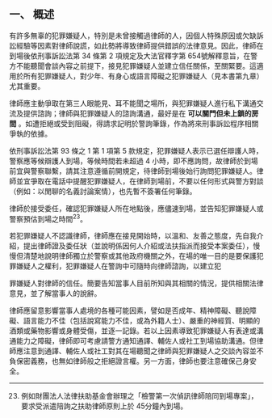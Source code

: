 ## 一、 概述

有許多無辜的犯罪嫌疑人，特別是未曾接觸過律師的人，因個人特殊原因或欠缺訴訟經驗等因素對律師說謊，如此勢將導致律師提供錯誤的法律意見。因此，律師在到場後依刑事訴訟法第 34 條第 2 項規定及大法官釋字第 654號解釋意旨，在警方不能聽聞會談內容之前提下，接見犯罪嫌疑人並建立信任關係，至關緊要。這適用於所有犯罪嫌疑人，對少年、有身心或語言障礙之犯罪嫌疑人（見本書第九章）尤其重要。

律師應主動爭取在第三人眼能見、耳不能聞之場所，與犯罪嫌疑人進行私下溝通交流及提供諮詢；律師與犯罪嫌疑人的諮詢溝通，最好是在 **可以關門但未上鎖的房間** 。如遭拒絕或受到阻礙，得請求記明於警詢筆錄，作為將來刑事訴訟程序相關爭執的依據。

依刑事訴訟法第 93 條之 1 第 1 項第 5 款規定，犯罪嫌疑人表示已選任辯護人時，警察應等候辯護人到場，等候時間若未超過 4 小時，即不應詢問，故律師於到場前宜與警察聯繫，請其注意遵循前開規定，待律師到場後始行詢問犯罪嫌疑人。律師並宜爭取在電話中提醒犯罪嫌疑人，在律師到場前，不要以任何形式與警方對談（例如：以閒聊的名義討論案情），也先暫不簽署任何筆錄。

律師於接受委任，確認犯罪嫌疑人所在地點後，應儘速到場，並告知犯罪嫌疑人或警察預估到場之時間<sup>23</sup>。

若犯罪嫌疑人不認識律師，律師應在接見開始時，以溫和、友善之態度，先自我介紹，提出律師證及委任狀（並說明係因何人介紹或法扶指派而接受本案委任），慢慢但清楚地說明律師獨立於警察或其他政府機關之外，在場的唯一目的是要保護犯罪嫌疑人之權利，犯罪嫌疑人在警詢中可隨時向律師諮詢，以建立犯

罪嫌疑人對律師的信任。簡要告知當事人目前所知與其相關的情況，提供相關法律意見，並了解當事人的說辭。

律師應留意影響當事人處境的各種可能因素，譬如是否成年、精神障礙、聽說障礙、語言能力不佳（包括說寫能力不佳，或為外籍人士）、嚴重的神經質、明顯的酒類或藥物影響或身體受傷，並逐一記錄。若以上因素導致犯罪嫌疑人有表達或溝通能力之障礙，律師即可考慮請警方通知通譯、輔佐人或社工到場協助溝通。但律師應注意到通譯、輔佐人或社工對其在場聽聞之律師與犯罪嫌疑人之交談內容並不負保密義務，也無如律師般之拒絕證言權。另一方面，律師也要注意確保己身安全。

---

23. 例如財團法人法律扶助基金會辦理之「檢警第一次偵訊律師陪同到場專案」，要求受派遣陪詢之扶助律師原則上於 45分鐘內到場。
